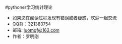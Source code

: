 #pythoner学习统计理论


*   如果您在阅读过程发现有错误或者疑惑，欢迎一起交流
*   QQ群：321380754
*   邮箱: luomgf@163.com
*   作者：罗明刚	

